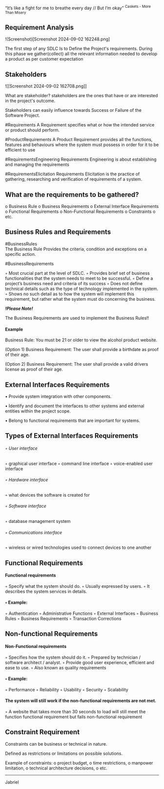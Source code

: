 “It’s like a fight for me to breathe every day // But I’m okay”
<sup>Caskets - More Than Misery</sup>

## Requirement Analysis

!(Screenshot)[Screenshot 2024-09-02 162248.png] 

The first step of any SDLC Is to Define the Project's requirements.
During this phase we gather(collect) all the relevant information needed to develop a 
product as per customer expectation

## Stakeholders

![[Screenshot 2024-09-02 162708.png]]

What are stakeholder? stakeholders are the ones that have or are interested  in the project's outcome.

Stakeholders can easily influence towards Success or Failure of the Software Project.


#Requirements
 A Requirement specifies what or how the intended service or product should perform.

#ProductRequirements 
A Product Requirement provides all the functions, features and behaviours where the system must possess in order for it to be efficient to use

#RequirementsEngineering
Requirements Engineering is about establishing and managing the requirements

#RequirementsElicitation
Requirements Elicitation is the practice of gathering, researching and verification of requirements of a system.


## What are the requirements to be gathered?

o Business Rule 
o Business Requirements 
o External Interface Requirements 
o Functional Requirements 
o Non-Functional Requirements 
o Constraints 
o etc.

## Business Rules and Requirements

#BusinessRules\
The Business Rule Provides the criteria, condition and exceptions on a specific action.

#BusinessRequirements

◦ Most crucial part at the level of SDLC. 
◦ Provides brief set of business functionalities that the system needs to meet to be successful. 
◦ Define a project’s business need and criteria of its success 
◦ Does not define technical details such as the type of technology implemented in the system. 
◦ Shows no such detail as to how the system will implement this requirement, but rather what the system must do concerning the business.

***!Please Note!***

The Business Requirements are used to implement the Business Rules!!

#### Example

Business Rule: You must be 21 or older to view the alcohol product website. 

(Option 1) Business Requirement: The user shall provide a birthdate as proof of their age.

(Option 2) Business Requirement: The user shall provide a valid drivers license as proof of their age.



## External Interfaces Requirements

• Provide system integration with other components. 

• Identify and document the interfaces to other systems and external entities within the project scope. 

• Belong to functional requirements that are important for systems.


## Types of External Interfaces Requirements

###### ◦ User interface
   ◦ graphical user interface 
   ◦ command line interface 
   ◦ voice-enabled user interface 

###### ◦ Hardware interface
   ◦ what devices the software is created for 

###### ◦ Software interface 
   ◦ database management system 

###### ◦ Communications interface 
   ◦ wireless or wired technologies used to connect devices to one another

## Functional Requirements

#### Functional requirements 
   ◦ Specify what the system should do. 
   ◦ Usually expressed by users. 
   ◦ It describes the system services in details.

#### ◦ Example: 
   ◦ Authentication 
   ◦ Administrative Functions 
   ◦ External Interfaces 
   ◦ Business Rules 
   ◦ Business Requirements 
   ◦ Transaction Corrections


## Non-functional Requirements

#### Non-Functional requirements 
   ◦ Specifies how the system should do it. 
   ◦ Prepared by technician / software architect / analyst. 
   ◦ Provide good user experience, efficient and ease to use. 
   ◦ Also known as quality requirements 

#### ◦ Example: 
   ◦ Performance 
   ◦ Reliability 
   ◦ Usability 
   ◦ Security 
   ◦ Scalability


#### **The system will still work if the non-functional requirements are not met.** 

   ◦ A website that takes more than 30 seconds to load will still meet the function functional requirement but fails non-functional requirement



## Constraint Requirement

Constraints can be business or technical in nature.

Defined as restrictions or limitations on possible solutions. 

Example of constraints: 
   o project budget, 
   o time restrictions, 
   o manpower limitation, 
   o technical architecture decisions, 
   o etc.


---
Jabriel
